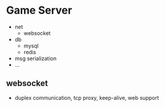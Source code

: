 # Game Server

- net 
    - websocket
- db
    - mysql
    - redis
- msg serialization
- ...

## websocket
- duplex communication, tcp proxy, keep-alive, web support
